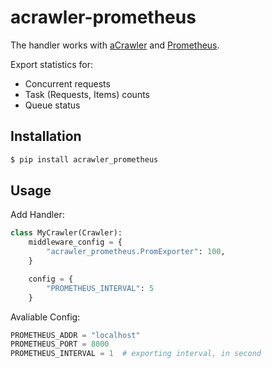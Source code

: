 # acrawler-prometheus

The handler works with [aCrawler](https://github.com/wooddance/aCrawler) and [Prometheus](http://prometheus.io/).

Export statistics for:

- Concurrent requests
- Task (Requests, Items) counts
- Queue status

## Installation

```bash
$ pip install acrawler_prometheus
```

## Usage

Add Handler:

```python
class MyCrawler(Crawler):
    middleware_config = {
        "acrawler_prometheus.PromExporter": 100,
    }

    config = {
        "PROMETHEUS_INTERVAL": 5
    }
```

Avaliable Config:

```python
PROMETHEUS_ADDR = "localhost"
PROMETHEUS_PORT = 8000
PROMETHEUS_INTERVAL = 1  # exporting interval, in second
```
